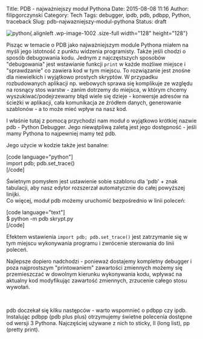 Title: PDB - najważniejszy moduł Pythona
Date: 2015-08-08 11:16
Author: filipgorczynski
Category: Tech
Tags: debugger, ipdb, pdb, pdbpp, Python, traceback
Slug: pdb-najwazniejszy-modul-pythona
Status: draft

![python](https://filipgorczynski.files.wordpress.com/2015/04/python1.png){.alignleft .wp-image-1002 .size-full width="128" height="128"}

Pisząc w temacie o PDB jako najważniejszym module Pythona miałem na myśli jego istotność z punktu widzenia programisty. Także jeśli chodzi o sposób debugowania kodu. Jednym z najczęstszych sposobów "debugowania" jest wstawianie funkcji `print` w każde możliwe miejsce i "sprawdzanie" co zawiera kod w tym miejscu. To rozwiązanie jest znośne dla niewielkich i wyjątkowo prostych skryptów. W przypadku rozbudowanych aplikacji np. webowych sprawa się komplikuje ze względu na rosnący stos warstw - zanim dotrzemy do miejsca, w którym chcemy wyszukiwać/podejrzewamy błąd wiele się dzieje - konwersje adresów na ścieżki w aplikacji, cała komunikacja ze źródłem danych, generowanie szablonów - a to może mieć wpływ na nasz kod.

I właśnie tutaj z pomocą przychodzi nam moduł o wyjątkowo krótkiej nazwie pdb - Python Debugger. Jego niewątpliwą zaletą jest jego dostępność - jeśli mamy Pythona to najpewniej mamy też pdb.

Jego użycie w kodzie także jest banalne:

\[code language="python"\]  
import pdb; pdb.set\_trace()  
\[/code\]

Świetnym pomysłem jest ustawienie sobie szablonu dla 'pdb' + znak tabulacji, aby nasz edytor rozszerzał automatycznie do całej powyższej linijki.  
Co więcej, moduł pdb możemy uruchomić bezpośrednio w linii poleceń:

\[code language="text"\]  
\$ python -m pdb skrypt.py  
\[/code\]

Efektem wstawienia `import pdb; pdb.set_trace()` jest zatrzymanie się w tym miejscu wykonywania programu i zwrócenie sterowania do linii poleceń.

Najlepsze dopiero nadchodzi - ponieważ dostajemy kompletny debugger i poza najprostszym "printowaniem" zawartości zmiennych możemy się przemieszczać w dowolnym kierunku wykonywania kodu, wpływać na aktualny kod modyfikując zawartość zmiennych, zrzucenie całego stosu wywołań.

 

pdb doczekał się kilku następców - warto wspomnieć o pdbpp czy ipdb.  
Instalując pdbpp (pdb plus plus) otrzymujemy świetne polecenia dostępne od wersji 3 Pythona. Najczęściej używane z nich to sticky, ll (long list), pp (pretty print).
